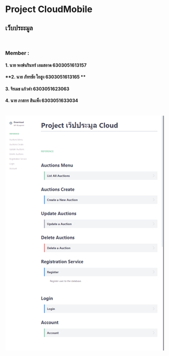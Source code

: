 **Project CloudMobile**
===============
## เว็บประะมูล
<br>

### **Member :**


#### **1. นาย พงษ์นรินทร์   เอมสอาด 6303051613157**

#### **2. นาย ภัทรชัย   ใยสูง 6303051613165 **

#### **3. จิรเมธ   แก้วคำ  6303051623063**

#### **4. นาย ภาสกร   สินเพ็ง 6303051633034**
#


![Alt text](./APIary/apiary.png)

#